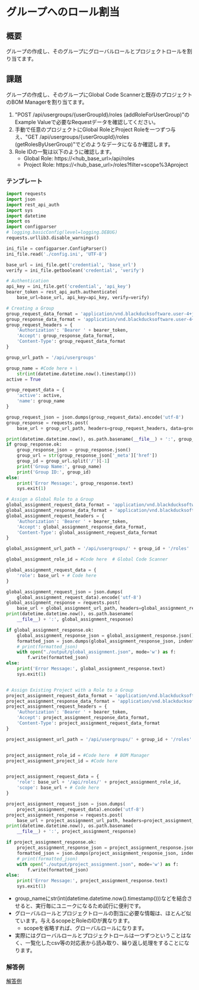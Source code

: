 # グループへのロール割当
## 概要
グループの作成し、そのグループにグローバルロールとプロジェクトロールを割り当てます。


## 課題
グループの作成し、そのグループにGlobal Code Scannerと既存のプロジェクトのBOM Managerを割り当てます。
1. "POST /api/usergroups/{userGroupId}/roles (addRoleForUserGroup)"のExample Valueで必要なRequestデータを確認してください。
2. 手動で任意のプロジェクトにGlobal RoleとProject Roleを一つずつ与え、"GET /api/usergroups/{userGroupId}/roles (getRolesByUserGroup)"でどのようなデータになるか確認します。
3. Role IDの一覧は以下のように確認します。
    * Global Role: https://<hub_base_url>/api/roles
    * Project Role: https://<hub_base_url>/roles?filter=scope%3Aproject


### テンプレート

```assign_role_to_group.py
import requests
import json
import rest_api_auth
import sys
import datetime
import os
import configparser
# logging.basicConfig(level=logging.DEBUG)
requests.urllib3.disable_warnings()

ini_file = configparser.ConfigParser()
ini_file.read('./config.ini', 'UTF-8')

base_url = ini_file.get('credential', 'base_url')
verify = ini_file.getboolean('credential', 'verify')

# Authentication
api_key = ini_file.get('credential', 'api_key')
bearer_token = rest_api_auth.authenticate(
    base_url=base_url, api_key=api_key, verify=verify)

# Creating a Group
group_request_data_format = 'application/vnd.blackducksoftware.user-4+json'
group_response_data_format = 'application/vnd.blackducksoftware.user-4+json'
group_request_headers = {
    'Authorization': 'Bearer ' + bearer_token,
    'Accept': group_response_data_format,
    'Content-Type': group_request_data_format
}

group_url_path = '/api/usergroups'

group_name = #Code here + \
    str(int(datetime.datetime.now().timestamp()))
active = True

group_request_data = {
    'active': active,
    'name': group_name
}

group_request_json = json.dumps(group_request_data).encode('utf-8')
group_response = requests.post(
    base_url + group_url_path, headers=group_request_headers, data=group_request_json, verify=verify)

print(datetime.datetime.now(), os.path.basename(__file__) + ':', group_response)
if group_response.ok:
    group_response_json = group_response.json()
    group_url = str(group_response_json['_meta']['href'])
    group_id = group_url.split('/')[-1]
    print('Group Name:', group_name)
    print('Group ID:', group_id)
else:
    print('Error Message:', group_response.text)
    sys.exit(1)

# Assign a Global Role to a Group
global_assignment_request_data_format = 'application/vnd.blackducksoftware.user-4+json'
global_assignment_response_data_format = 'application/vnd.blackducksoftware.user-4+json'
global_assignment_request_headers = {
    'Authorization': 'Bearer ' + bearer_token,
    'Accept': global_assignment_response_data_format,
    'Content-Type': global_assignment_request_data_format
}

global_assignment_url_path = '/api/usergroups/' + group_id + '/roles'

global_assignment_role_id = #Code here  # Global Code Scanner

global_assignment_request_data = {
    'role': base_url + # Code here
}

global_assignment_request_json = json.dumps(
    global_assignment_request_data).encode('utf-8')
global_assignment_response = requests.post(
    base_url + global_assignment_url_path, headers=global_assignment_request_headers, data=global_assignment_request_json, verify=verify)
print(datetime.datetime.now(), os.path.basename(
    __file__) + ':', global_assignment_response)

if global_assignment_response.ok:
    global_assignment_response_json = global_assignment_response.json()
    formatted_json = json.dumps(global_assignment_response_json, indent=2)
    # print(formatted_json)    
    with open("./output/global_assignment.json", mode='w') as f:
        f.write(formatted_json)
else:
    print('Error Message:', global_assignment_response.text)
    sys.exit(1)


# Assign Existing Project with a Role to a Group
project_assignment_request_data_format = 'application/vnd.blackducksoftware.user-4+json'
project_assignment_response_data_format = 'application/vnd.blackducksoftware.user-4+json'
project_assignment_request_headers = {
    'Authorization': 'Bearer ' + bearer_token,
    'Accept': project_assignment_response_data_format,
    'Content-Type': project_assignment_request_data_format
}

project_assignment_url_path = '/api/usergroups/' + group_id + '/roles'


project_assignment_role_id = #Code here  # BOM Manager
project_assignment_project_id = #Code here


project_assignment_request_data = {
    'role': base_url + '/api/roles/' + project_assignment_role_id,
    'scope': base_url + # Code here
}

project_assignment_request_json = json.dumps(
    project_assignment_request_data).encode('utf-8')
project_assignment_response = requests.post(
    base_url + project_assignment_url_path, headers=project_assignment_request_headers, data=project_assignment_request_json, verify=verify)
print(datetime.datetime.now(), os.path.basename(
    __file__) + ':', project_assignment_response)

if project_assignment_response.ok:
    project_assignment_response_json = project_assignment_response.json()
    formatted_json = json.dumps(project_assignment_response_json, indent=2)
    # print(formatted_json)    
    with open("./output/project_assignment.json", mode='w') as f:
        f.write(formatted_json)    
else:
    print('Error Message:', project_assignment_response.text)
    sys.exit(1)


```
* group_nameにstr(int(datetime.datetime.now().timestamp()))などを結合させると、実行毎にユニークになるため試行に便利です。
* グローバルロールとプロジェクトロールの割当に必要な情報は、ほとんど似ています。与えるscopeとRoleのIDが異なります。
    * scopeを省略すれば、グローバルロールになります。
* 実際にはグローバルロールとプロジェクトロールは一つずつということはなく、一覧化したcsv等の対応表から読み取り、繰り返し処理をすることになります。

### 解答例
[解答例](../assign_role_to_group.py)


